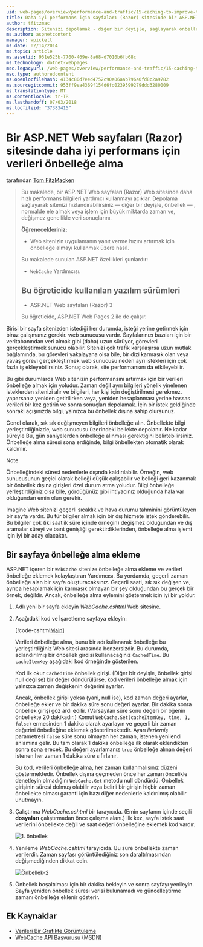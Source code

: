 ```yaml
---
uid: web-pages/overview/performance-and-traffic/15-caching-to-improve-the-performance-of-your-website
title: Daha iyi performans için sayfaları (Razor) sitesinde bir ASP.NET Web verileri önbelleğe alma | Microsoft Docs
author: tfitzmac
description: Sitenizi depolamak - diğer bir deyişle, sağlayarak önbellek - normalde almak veya önemli ölçüde zaman alabileceğini veri sonuçlarını hızlandırabilirsiniz bir...
ms.author: aspnetcontent
manager: wpickett
ms.date: 02/14/2014
ms.topic: article
ms.assetid: 961e525b-7700-469e-8a68-d7010b6fb68c
ms.technology: dotnet-webpages
msc.legacyurl: /web-pages/overview/performance-and-traffic/15-caching-to-improve-the-performance-of-your-website
msc.type: authoredcontent
ms.openlocfilehash: 4134c80d7eed4752c90a06aab796a0fd8c2a9782
ms.sourcegitcommit: 953ff9ea4369f154d6fd0239599279ddd3280009
ms.translationtype: MT
ms.contentlocale: tr-TR
ms.lasthandoff: 07/03/2018
ms.locfileid: "37383415"
---
```

<a name="caching-data-in-an-aspnet-web-pages-razor-site-for-better-performance"></a>Bir ASP.NET Web sayfaları (Razor) sitesinde daha iyi performans için verileri önbelleğe alma
====================
tarafından [Tom FitzMacken](https://github.com/tfitzmac)

> Bu makalede, bir ASP.NET Web sayfaları (Razor) Web sitesinde daha hızlı performans bilgileri yardımcı kullanmayı açıklar. Depolama sağlayarak sitenizi hızlandırabilirsiniz &#8212; diğer bir deyişle, önbellek &#8212; , normalde ele almak veya işlem için büyük miktarda zaman ve, değişmez genellikle veri sonuçlarını.
> 
> **Öğrenecekleriniz:** 
> 
> - Web sitenizin uygulamanın yanıt verme hızını artırmak için önbelleğe almayı kullanmak üzere nasıl.
> 
> Bu makalede sunulan ASP.NET özellikleri şunlardır:
> 
> - `WebCache` Yardımcısı.
>   
> 
> ## <a name="software-versions-used-in-the-tutorial"></a>Bu öğreticide kullanılan yazılım sürümleri
> 
> 
> - ASP.NET Web sayfaları (Razor) 3
>   
> 
> Bu öğreticide, ASP.NET Web Pages 2 ile de çalışır.


Birisi bir sayfa sitenizden istediği her durumda, isteği yerine getirmek için biraz çalışmanız gerekir. web sunucusu vardır. Sayfalarınızı bazıları için bir veritabanından veri almak gibi (daha) uzun sürüyor, görevleri gerçekleştirmek sunucu olabilir. Sitenizi çok trafik karşılaşırsa uzun mutlak bağlamında, bu görevleri yakalayana olsa bile, bir dizi karmaşık olan veya yavaş görevi gerçekleştirmek web sunucusu neden ayrı istekleri için çok fazla iş ekleyebilirsiniz. Sonuç olarak, site performansını da etkileyebilir.

Bu gibi durumlarda Web sitenizin performansını artırmak için bir verileri önbelleğe almak için yoludur. Zaman değil aynı bilgileri yönelik yinelenen isteklerden sitenizi alır ve bilgileri, her kişi için değiştirilmesi gerekmez. yaparsanız yeniden getirilirken veya, yeniden hesaplanması yerine hassas verileri bir kez getirin ve sonra sonuçları depolamak. İçin bir istek geldiğinde sonraki açışınızda bilgi, yalnızca bu önbellek dışına sahip olursunuz.

Genel olarak, sık sık değişmeyen bilgileri önbelleğe alın. Önbellekte bilgi yerleştirdiğinizde, web sunucusu üzerindeki bellekte depolanır. Ne kadar süreyle Bu, gün saniyelerden önbelleğe alınması gerektiğini belirtebilirsiniz. Önbelleğe alma süresi sona erdiğinde, bilgi önbellekten otomatik olarak kaldırılır.

> [!NOTE]
> Önbelleğindeki süresi nedenlerle dışında kaldırılabilir. Örneğin, web sunucusunun geçici olarak belleği düşük çalışabilir ve belleği geri kazanmak bir önbellek dışına girişleri özel durum atma yoludur. Bilgi önbelleğe yerleştirdiğiniz olsa bile, gördüğünüz gibi ihtiyacınız olduğunda hala var olduğundan emin olun gerekir.


Imagine Web sitenizi geçerli sıcaklık ve hava durumu tahminini görüntüleyen bir sayfa vardır. Bu tür bilgiler almak için bir dış hizmete istek gönderebilir. Bu bilgiler çok (iki saatlik süre içinde örneğin) değişmez olduğundan ve dış aramalar süreyi ve bant genişliği gerektirdiklerinden, önbelleğe alma işlemi için iyi bir aday olacaktır.

## <a name="adding-caching-to-a-page"></a>Bir sayfaya önbelleğe alma ekleme

ASP.NET içeren bir `WebCache` sitenize önbelleğe alma ekleme ve verileri önbelleğe eklemek kolaylaştıran Yardımcısı. Bu yordamda, geçerli zamanı önbelleğe alan bir sayfa oluşturacaksınız. Geçerli saati, sık sık değişen ve, ayrıca hesaplamak için karmaşık olmayan bir şey olduğundan bu gerçek bir örnek, değildir. Ancak, önbelleğe alma eylemini göstermek için iyi bir yoldur.

1. Adlı yeni bir sayfa ekleyin *WebCache.cshtml* Web sitesine.
2. Aşağıdaki kod ve İşaretleme sayfaya ekleyin:

    [!code-cshtml[Main](15-caching-to-improve-the-performance-of-your-website/samples/sample1.cshtml)]

    Verileri önbelleğe alma, bunu bir adı kullanarak önbelleğe bu yerleştirdiğiniz Web sitesi arasında benzersizdir. Bu durumda, adlandırılmış bir önbellek girdisi kullanacağınız `CachedTime`. Bu `cacheItemKey` aşağıdaki kod örneğinde gösterilen.

    Kod ilk okur `CachedTime` önbellek girişi. (Diğer bir deyişle, önbellek girişi null değilse) bir değer döndürülürse, kod verileri önbelleğe almak için yalnızca zaman değişkenin değerini ayarlar.

    Ancak, önbellek girişi yoksa (yani, null ise), kod zaman değeri ayarlar, önbelleğe ekler ve bir dakika süre sonu değeri ayarlar. Bir dakika sonra önbellek girişi göz ardı edilir. (Varsayılan süre sonu değeri bir öğenin önbellekte 20 dakikadır.) Komut `WebCache.Set(cacheItemKey, time, 1, false)` ermesinden 1 dakika olarak ayarlayın ve geçerli bir zaman değerini önbelleğine eklemek gösterilmektedir. Ayarı *ilerlemiş* parametresi `false` süre sonu olmayan her zaman, istenen yenilendi anlamına gelir. Bu tam olarak 1 dakika önbelleğe ilk olarak eklendikten sonra sona erecek. Bu değeri ayarlamanız `true` önbelleğe alınan değeri istenen her zaman 1 dakika süre sıfırlanır.

    Bu kod, verileri önbelleğe alma, her zaman kullanmalısınız düzeni göstermektedir. Önbellek dışına geçmeden önce her zaman öncelikle denetleyin olmadığını `WebCache.Get` metodu null döndürdü. Önbellek girişinin süresi dolmuş olabilir veya belirli bir girişin hiçbir zaman önbellekte olması garanti için bazı diğer nedenlerle kaldırılmış olabilir unutmayın.
3. Çalıştırma *WebCache.cshtml* bir tarayıcıda. (Emin sayfanın içinde seçili **dosyaları** çalıştırmadan önce çalışma alanı.) İlk kez, sayfa istek saat verilerini önbellekte değil ve saat değeri önbelleğine eklemek kod vardır.

    ![1. önbellek](15-caching-to-improve-the-performance-of-your-website/_static/image1.jpg)
4. Yenileme *WebCache.cshtml* tarayıcıda. Bu süre önbellekte zaman verilerdir. Zaman sayfası görüntülediğiniz son daraltılmasından değişmediğinden dikkat edin.

    ![Önbellek-2](15-caching-to-improve-the-performance-of-your-website/_static/image2.jpg)
5. Önbellek boşaltılması için bir dakika bekleyin ve sonra sayfayı yenileyin. Sayfa yeniden önbellek süresi verisi bulunamadı ve güncelleştirme zamanı önbelleğe eklenir gösterir.

<a id="Additional_Resources"></a>
## <a name="additional-resources"></a>Ek Kaynaklar


- [Verileri Bir Grafikte Görüntüleme](https://go.microsoft.com/fwlink/?LinkId=202895)
- [WebCache API Başvurusu](https://msdn.microsoft.com/library/system.web.helpers.webcache(v=vs.99).aspx) (MSDN)
